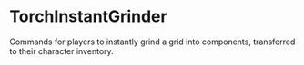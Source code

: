 # TorchInstantGrinder
Commands for players to instantly grind a grid into components, transferred to their character inventory.
